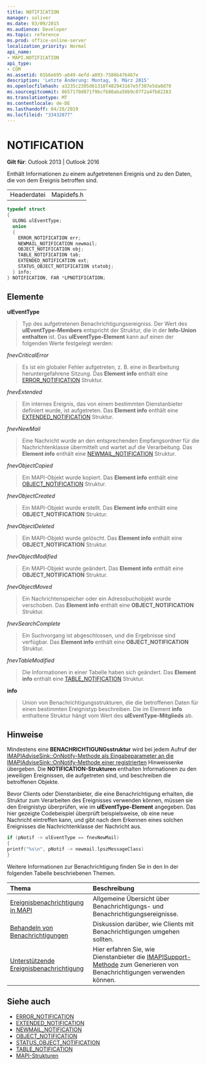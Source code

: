 ```yaml
---
title: NOTIFICATION
manager: soliver
ms.date: 03/09/2015
ms.audience: Developer
ms.topic: reference
ms.prod: office-online-server
localization_priority: Normal
api_name:
- MAPI.NOTIFICATION
api_type:
- COM
ms.assetid: 01b6e695-a649-4efd-a893-7586b476467e
description: 'Letzte Änderung: Montag, 9. März 2015'
ms.openlocfilehash: a3235c2305d61318f482943167e5f307e5da0d70
ms.sourcegitcommit: 8657170d071f9bcf680aba50b9c07f2a4fb82283
ms.translationtype: MT
ms.contentlocale: de-DE
ms.lasthandoff: 04/28/2019
ms.locfileid: "33432877"
---
```

# <a name="notification"></a>NOTIFICATION
 
**Gilt für**: Outlook 2013 | Outlook 2016 
  
Enthält Informationen zu einem aufgetretenen Ereignis und zu den Daten, die von dem Ereignis betroffen sind.
  
|||
|:-----|:-----|
|Headerdatei  <br/> |Mapidefs.h  <br/> |
   
```cpp
typedef struct
{
  ULONG ulEventType;
  union
  {
    ERROR_NOTIFICATION err;
    NEWMAIL_NOTIFICATION newmail;
    OBJECT_NOTIFICATION obj;
    TABLE_NOTIFICATION tab;
    EXTENDED_NOTIFICATION ext;
    STATUS_OBJECT_NOTIFICATION statobj;
  } info;
} NOTIFICATION, FAR *LPNOTIFICATION;

```

## <a name="members"></a>Elemente

**ulEventType**
  
> Typ des aufgetretenen Benachrichtigungsereigniss. Der Wert des **ulEventType-Members** entspricht der Struktur, die in der **Info-Union enthalten** ist. Das **ulEventType-Element** kann auf einen der folgenden Werte festgelegt werden: 
    
 _fnevCriticalError_
  
> Es ist ein globaler Fehler aufgetreten, z. B. eine in Bearbeitung heruntergefahrene Sitzung. Das **Element info** enthält eine [ERROR_NOTIFICATION](error_notification.md) Struktur. 
    
 _fnevExtended_
  
> Ein internes Ereignis, das von einem bestimmten Dienstanbieter definiert wurde, ist aufgetreten. Das **Element info** enthält eine [EXTENDED_NOTIFICATION](extended_notification.md) Struktur. 
    
 _fnevNewMail_
  
> Eine Nachricht wurde an den entsprechenden Empfangsordner für die Nachrichtenklasse übermittelt und wartet auf die Verarbeitung. Das **Element info** enthält eine [NEWMAIL_NOTIFICATION](newmail_notification.md) Struktur. 
    
 _fnevObjectCopied_
  
> Ein MAPI-Objekt wurde kopiert. Das **Element info** enthält eine [OBJECT_NOTIFICATION](object_notification.md) Struktur. 
    
 _fnevObjectCreated_
  
> Ein MAPI-Objekt wurde erstellt. Das **Element info** enthält eine **OBJECT_NOTIFICATION** Struktur. 
    
 _fnevObjectDeleted_
  
> Ein MAPI-Objekt wurde gelöscht. Das **Element info** enthält eine **OBJECT_NOTIFICATION** Struktur. 
    
 _fnevObjectModified_
  
> Ein MAPI-Objekt wurde geändert. Das **Element info** enthält eine **OBJECT_NOTIFICATION** Struktur. 
    
 _fnevObjectMoved_
  
> Ein Nachrichtenspeicher oder ein Adressbuchobjekt wurde verschoben. Das **Element info** enthält eine **OBJECT_NOTIFICATION** Struktur. 
    
 _fnevSearchComplete_
  
> Ein Suchvorgang ist abgeschlossen, und die Ergebnisse sind verfügbar. Das **Element info** enthält eine **OBJECT_NOTIFICATION** Struktur. 
    
 _fnevTableModified_
  
> Die Informationen in einer Tabelle haben sich geändert. Das **Element info** enthält eine [TABLE_NOTIFICATION](table_notification.md) Struktur. 
    
**info**
  
> Union von Benachrichtigungsstrukturen, die die betroffenen Daten für einen bestimmten Ereignistyp beschreiben. Die im Element **info** enthaltene Struktur hängt vom Wert des **ulEventType-Mitglieds** ab. 
    
## <a name="remarks"></a>Hinweise

Mindestens eine **BENACHRICHTIGUNGsstruktur** wird bei jedem Aufruf der [IMAPIAdviseSink::OnNotify-Methode als Eingabeparameter an die IMAPIAdviseSink::OnNotify-Methode einer registrierten](imapiadvisesink-onnotify.md) Hinweissenke übergeben. Die **NOTIFICATION-Strukturen** enthalten Informationen zu den jeweiligen Ereignissen, die aufgetreten sind, und beschreiben die betroffenen Objekte. 
  
Bevor Clients oder Dienstanbieter, die eine Benachrichtigung erhalten, die Struktur zum Verarbeiten des Ereignisses verwenden können, müssen sie den Ereignistyp überprüfen, wie im **ulEventType-Element** angegeben. Das hier gezeigte Codebeispiel überprüft beispielsweise, ob eine neue Nachricht eintreffen kann, und gibt nach dem Erkennen eines solchen Ereignisses die Nachrichtenklasse der Nachricht aus. 
  
```cpp
if (pNotif -> ulEventType == fnevNewMail)
{
printf("%s\n", pNotif -> newmail.lpszMessageClass)
}

```

Weitere Informationen zur Benachrichtigung finden Sie in den In der folgenden Tabelle beschriebenen Themen.
  
|**Thema**|**Beschreibung**|
|:-----|:-----|
|[Ereignisbenachrichtigung in MAPI](event-notification-in-mapi.md) <br/> |Allgemeine Übersicht über Benachrichtigungs- und Benachrichtigungsereignisse.  <br/> |
|[Behandeln von Benachrichtigungen](handling-notifications.md) <br/> |Diskussion darüber, wie Clients mit Benachrichtigungen umgehen sollten.  <br/> |
|[Unterstützende Ereignisbenachrichtigung](supporting-event-notification.md) <br/> |Hier erfahren Sie, wie Dienstanbieter die [IMAPISupport-Methode](imapisupportiunknown.md) zum Generieren von Benachrichtigungen verwenden können.  <br/> |
   
## <a name="see-also"></a>Siehe auch


- [ERROR_NOTIFICATION](error_notification.md)  
- [EXTENDED_NOTIFICATION](extended_notification.md)  
- [NEWMAIL_NOTIFICATION](newmail_notification.md)  
- [OBJECT_NOTIFICATION](object_notification.md)  
- [STATUS_OBJECT_NOTIFICATION](status_object_notification.md)  
- [TABLE_NOTIFICATION](table_notification.md)
- [MAPI-Strukturen](mapi-structures.md)

